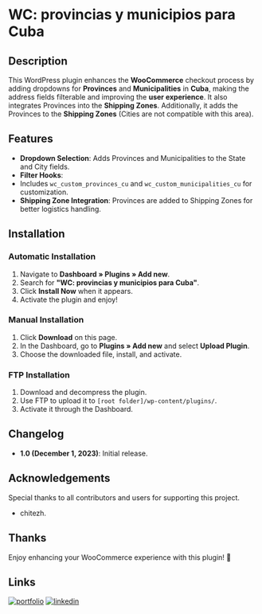 # WC: provincias y municipios para Cuba

## Description
This WordPress plugin enhances the **WooCommerce** checkout process by adding dropdowns for **Provinces** and **Municipalities** in **Cuba**, making the address fields filterable and improving the **user experience**. It also integrates Provinces into the **Shipping Zones**. Additionally, it adds the Provinces to the **Shipping Zones** (Cities are not compatible with this area).

## Features
- **Dropdown Selection**: Adds Provinces and Municipalities to the State and City fields.
- **Filter Hooks**: 
- Includes `wc_custom_provinces_cu` and `wc_custom_municipalities_cu` for customization.
- **Shipping Zone Integration**: Provinces are added to Shipping Zones for better logistics handling.

## Installation
### Automatic Installation
1. Navigate to **Dashboard » Plugins » Add new**.
2. Search for **"WC: provincias y municipios para Cuba"**.
3. Click **Install Now** when it appears.
4. Activate the plugin and enjoy!

### Manual Installation
1. Click **Download** on this page.
2. In the Dashboard, go to **Plugins » Add new** and select **Upload Plugin**.
3. Choose the downloaded file, install, and activate.

### FTP Installation
1. Download and decompress the plugin.
2. Use FTP to upload it to `[root folder]/wp-content/plugins/`.
3. Activate it through the Dashboard.

## Changelog
- **1.0 (December 1, 2023)**: Initial release.

## Acknowledgements
Special thanks to all contributors and users for supporting this project.
- chitezh.

## Thanks
Enjoy enhancing your WooCommerce experience with this plugin! 🛒


##  Links
[![portfolio](https://img.shields.io/badge/my_portfolio-000?style=for-the-badge&logo=ko-fi&logoColor=white)](https://wilfre90dev.github.io/)
[![linkedin](https://img.shields.io/badge/linkedin-0A66C2?style=for-the-badge&logo=linkedin&logoColor=white)](https://www.linkedin.com/in/wilfredopalma/?lipi=urn%3Ali%3Apage%3Ad_flagship3_feed%3BdLkzHF2HQRi2SZHWw62vBQ%3D%3D)